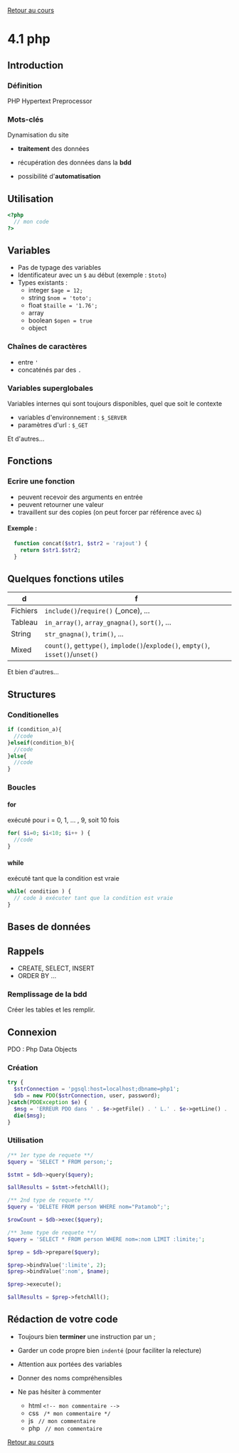[Retour au cours](../cours.md)

# 4.1 php

## Introduction

### Définition

PHP Hypertext Preprocessor

### Mots-clés

Dynamisation du site

* __traitement__ des données

* récupération des données dans la __bdd__

* possibilité d'__automatisation__

## Utilisation

```php
<?php
  // mon code
?>
```

## Variables

* Pas de typage des variables
* Identificateur avec un `$` au début (exemple : `$toto`)
* Types existants :
	- integer `$age = 12;`
	- string `$nom = 'toto';`
	- float `$taille = '1.76';`
	- array
	- boolean `$open = true`
	- object

### Chaînes de caractères

* entre `'`
* concaténés par des `.`

### Variables superglobales

Variables internes qui sont toujours disponibles, quel que soit le contexte

* variables d'environnement : `$_SERVER`
* paramètres d'url : `$_GET`

Et d'autres...

## Fonctions

### Ecrire une fonction

* peuvent recevoir des arguments en entrée
* peuvent retourner une valeur
* travaillent sur des copies (on peut forcer par référence avec `&`)

#### Exemple :

```php
  function concat($str1, $str2 = 'rajout') {
    return $str1.$str2;
  }
```

## Quelques fonctions utiles

d |	f
--- | ---
Fichiers | `include()`/`require()` (_once), ...
Tableau | `in_array()`, `array_gnagna()`, `sort()`, ...
String | `str_gnagna()`, `trim()`, ...
Mixed | `count()`, `gettype()`, `implode()`/`explode()`, `empty()`, `isset()`/`unset()`

Et bien d'autres...

## Structures

### Conditionelles

```php
if (condition_a){
  //code
}elseif(condition_b){
  //code
}else{
  //code
}
```
### Boucles

#### for

exécuté pour i = 0, 1, ... , 9, soit 10 fois

```php
for( $i=0; $i<10; $i++ ) {
  //code
}
```

#### while

exécuté tant que la condition est vraie

```php
while( condition ) {
  // code à exécuter tant que la condition est vraie
}
```

## Bases de données

## Rappels

* CREATE, SELECT, INSERT
* ORDER BY
...

### Remplissage de la bdd

Créer les tables et les remplir.

## Connexion

PDO : Php Data Objects

### Création

```php
try {
  $strConnection = 'pgsql:host=localhost;dbname=php1';
  $db = new PDO($strConnection, user, password);
}catch(PDOException $e) {
  $msg = 'ERREUR PDO dans ' . $e->getFile() . ' L.' . $e->getLine() . ' : ' . $e->getMessage();
  die($msg);
}
```

### Utilisation

```php
/** 1er type de requete **/
$query = 'SELECT * FROM person;';

$stmt = $db->query($query);

$allResults = $stmt->fetchAll();

/** 2nd type de requete **/
$query = 'DELETE FROM person WHERE nom="Patamob";';

$rowCount = $db->exec($query);

/** 3eme type de requete **/
$query = 'SELECT * FROM person WHERE nom=:nom LIMIT :limite;';

$prep = $db->prepare($query);

$prep->bindValue(':limite', 2);
$prep->bindValue(':nom', $name);

$prep->execute();

$allResults = $prep->fetchAll();
```

## Rédaction de votre code

- Toujours bien __terminer__ une instruction par un ;

- Garder un code propre bien `indenté` (pour faciliter la relecture)

- Attention aux portées des variables

- Donner des noms compréhensibles

- Ne pas hésiter à commenter
	* html `<!-- mon commentaire -->`
	* css ` /* mon commentaire */`
	* js ` // mon commentaire`
	* php ` // mon commentaire`

[Retour au cours](../cours.md)
